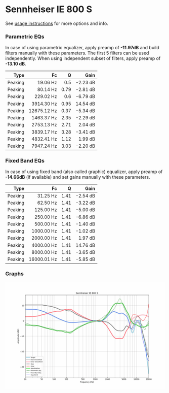 # Sennheiser IE 800 S
See [usage instructions](https://github.com/jaakkopasanen/AutoEq#usage) for more options and info.

### Parametric EQs
In case of using parametric equalizer, apply preamp of **-11.97dB** and build filters manually
with these parameters. The first 5 filters can be used independently.
When using independent subset of filters, apply preamp of **-13.10 dB**.

| Type    | Fc          |    Q | Gain     |
|--------:|------------:|-----:|---------:|
| Peaking | 19.06 Hz    | 0.5  | -2.23 dB |
| Peaking | 80.14 Hz    | 0.79 | -2.81 dB |
| Peaking | 229.02 Hz   | 0.6  | -6.79 dB |
| Peaking | 3914.30 Hz  | 0.95 | 14.54 dB |
| Peaking | 12675.12 Hz | 0.37 | -5.34 dB |
| Peaking | 1463.37 Hz  | 2.35 | -2.29 dB |
| Peaking | 2753.13 Hz  | 2.71 | 2.04 dB  |
| Peaking | 3839.17 Hz  | 3.28 | -3.41 dB |
| Peaking | 4832.41 Hz  | 1.12 | 1.99 dB  |
| Peaking | 7947.24 Hz  | 3.03 | -2.20 dB |

### Fixed Band EQs
In case of using fixed band (also called graphic) equalizer, apply preamp of **-14.66dB**
(if available) and set gains manually with these parameters.

| Type    | Fc          |    Q | Gain     |
|--------:|------------:|-----:|---------:|
| Peaking | 31.25 Hz    | 1.41 | -2.54 dB |
| Peaking | 62.50 Hz    | 1.41 | -3.22 dB |
| Peaking | 125.00 Hz   | 1.41 | -5.00 dB |
| Peaking | 250.00 Hz   | 1.41 | -6.86 dB |
| Peaking | 500.00 Hz   | 1.41 | -1.40 dB |
| Peaking | 1000.00 Hz  | 1.41 | -1.02 dB |
| Peaking | 2000.00 Hz  | 1.41 | 1.97 dB  |
| Peaking | 4000.00 Hz  | 1.41 | 14.76 dB |
| Peaking | 8000.00 Hz  | 1.41 | -3.65 dB |
| Peaking | 16000.01 Hz | 1.41 | -5.85 dB |

### Graphs
![](./Sennheiser%20IE%20800%20S.png)